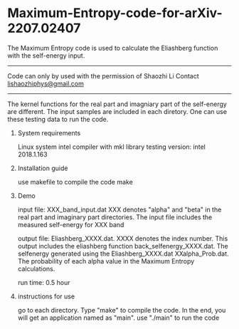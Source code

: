 # Maximum-Entropy-code-for-arXiv-2207.02407

The Maximum Entropy code is used to calculate the Eliashberg function with the self-energy input. 
********************************************************
Code can only by used with the permission of Shaozhi Li
Contact lishaozhiphys@gmail.com
*******************************************************

The kernel functions for the real part and imagniary part of the self-energy are different.
The input samples are included in each diretory. One can use these testing data to run the code.

1. System requirements

   Linux system
   intel compiler with mkl library
   testing version: intel 2018.1.163
   
2. Installation guide

   use makefile to compile the code 
   make
   
3. Demo

   input file: 
   XXX_band_input.dat
   XXX denotes "alpha" and "beta" in the real part and imaginary part directories. The input file includes the measured self-energy for XXX band
               
   output file: 
   Eliashberg_XXXX.dat. XXXX denotes the index number. This output includes the eliashberg function
   back_selfenergy_XXXX.dat. The selfenergy generated using the Eliashberg_XXXX.dat
   XXalpha_Prob.dat. The probability of each alpha value in the Maximum Entropy calculations.
                 
   run time: 0.5 hour
                 
4. instructions for use

   go to each directory. Type "make" to compile the code. In the end, you will get an application named as "main". use "./main" to run the code
  
